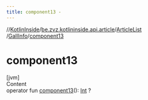 ```yaml
---
title: component13 -
---
```

//[KotlinInside](../../../index.md)/[be.zvz.kotlininside.api.article](../../index.md)/[ArticleList](../index.md)
/[GallInfo](index.md)/[component13](component13.md)

# component13

[jvm]  
Content  
operator fun [component13](component13.md)(): [Int](https://kotlinlang.org/api/latest/jvm/stdlib/kotlin/-int/index.html)
?  



